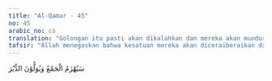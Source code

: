 ```yaml
---
title: "Al-Qamar - 45"
no: 45
arabic_no: ٤٥
translation: "Golongan itu pasti akan dikalahkan dan mereka akan mundur ke belakang. "
tafsir: "Allah menegaskan bahwa kesatuan mereka akan diceraiberaikan dan kekuatan mereka akan dipatahkan oleh pasukan Islam. Janji Allah itu terbukti dalam Perang Badar, dimana lebih dari 70 orang pemuka-pemuka mereka tewas dan sisanya lari terbirit-birit kembali ke Mekah. Bukti tentang benarnya kenabian Muhammad saw, karena ayat ini turun di Mekah, sedang Nabi saw belum mempunyai pasukan, bahkan pengikut-pengikut Nabi terpencarpencar, diburu dan disiksa oleh orang-orang musyrik di mana saja mereka berada, 'Umar bin al-Khaththab berkata, \"Ketika ayat itu turun saya tidak mengerti apa maksudnya. Tetapi pada Perang Badar, saya lihat Nabi saw memakai baju besi dan saya dengan beliau membaca ayat ini, 'Golongan itu pasti akan dikalahkan, waktu itu barulah saya mengerti maksud ayat tersebut.\" Diriwayatkan oleh al-Bukhari dari Ibnu 'Abbas bahwa Nabi saw berkata ketika beliau masih dalam kemah, pada hari Perang Badar: \"Aku menagih pesan-Mu dan janji-Mu! Ya Allah, jika Engkau menghendaki (kekalahan kami) niscaya Engkau tidak akan disembah lagi sesudah hari ini\". Lalu Abu Bakar memegang tangan Nabi dan berkata, \"Cukup sudah ya Rasulullah! Engkau telah begitu mendesak Tuhanmu.\"Lalu beliau keluar (dari kemah) melompat dengan memakai baju besi sambil membaca ayat ini. (Riwayat alBukhari) \n\nKemudian Allah menyatakan bahwa yang tersebut itu adalah azab dunia dan mereka akan menemui azab yang lebih hebat lagi pada hari Kiamat."
---
```

سَيُهْزَمُ الْجَمْعُ وَيُوَلُّوْنَ الدُّبُرَ